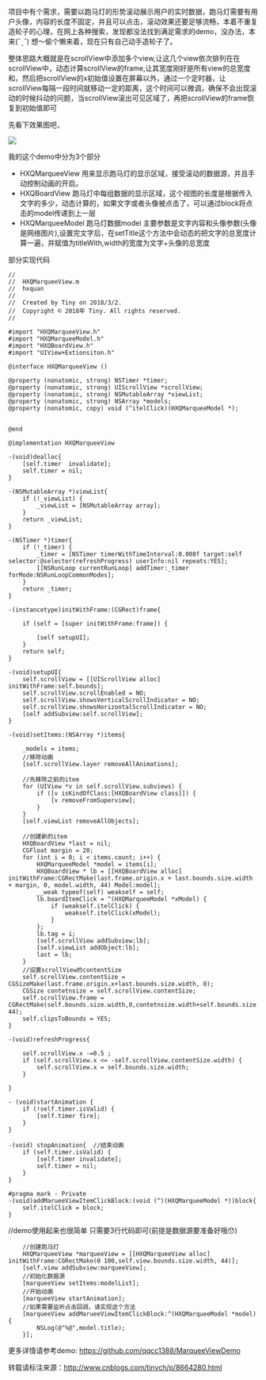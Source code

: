 项目中有个需求，需要以跑马灯的形势滚动展示用户的实时数据，跑马灯需要有用户头像，内容的长度不固定，并且可以点击，滚动效果还要足够流畅，本着不重复造轮子的心理，在网上各种搜索，发现都没法找到满足需求的demo，没办法，本来(ˇˍˇ) 想～偷个懒来着，现在只有自己动手造轮子了。

整体思路大概就是在scrollView中添加多个view,让这几个view依次排列在在scrollView中，动态计算scrollView的frame,让其宽度刚好是所有view的总宽度和，然后把scrollView的x初始值设置在屏幕以外，通过一个定时器，让scrollView每隔一段时间就移动一定的距离，这个时间可以微调，确保不会出现滚动的时候抖动的问题，当scrollView滚出可见区域了，再把scrollView的frame恢复到初始值即可

先看下效果图吧，

![](https://github.com/qqcc1388/MarqueeViewDemo/blob/master/source/marquee.gif)

我的这个demo中分为3个部分
* HXQMarqueeView 用来显示跑马灯的显示区域，接受滚动的数据源，并且手动控制动画的开启。
* HXQBoardView 跑马灯中每组数据的显示区域，这个视图的长度是根据传入文字的多少，动态计算的，如果文字或者头像被点击了，可以通过block将点击的model传递到上一层
* HXQMarqueeModel 跑马灯数据model 主要参数是文字内容和头像参数(头像是网络图片),设置完文字后，在setTitle这个方法中会动态的把文字的总宽度计算一遍，并赋值为titleWith,width的宽度为文字+头像的总宽度

部分实现代码
```
//
//  HXQMarqueeView.m
//  hxquan
//
//  Created by Tiny on 2018/3/2.
//  Copyright © 2018年 Tiny. All rights reserved.
//

#import "HXQMarqueeView.h"
#import "HXQMarqueeModel.h"
#import "HXQBoardView.h"
#import "UIView+Extionsiton.h"

@interface HXQMarqueeView ()

@property (nonatomic, strong) NSTimer *timer;
@property (nonatomic, strong) UIScrollView *scrollView;
@property (nonatomic, strong) NSMutableArray *viewList;
@property (nonatomic, strong) NSArray *models;
@property (nonatomic, copy) void (^itelClick)(HXQMarqueeModel *);


@end

@implementation HXQMarqueeView

-(void)dealloc{
    [self.timer  invalidate];
    self.timer = nil;
}

-(NSMutableArray *)viewList{
    if (!_viewList) {
        _viewList = [NSMutableArray array];
    }
    return _viewList;
}

-(NSTimer *)timer{
    if (!_timer) {
        _timer = [NSTimer timerWithTimeInterval:0.008f target:self selector:@selector(refreshProgress) userInfo:nil repeats:YES];
        [[NSRunLoop currentRunLoop] addTimer:_timer forMode:NSRunLoopCommonModes];
    }
    return _timer;
}

-(instancetype)initWithFrame:(CGRect)frame{
    
    if (self = [super initWithFrame:frame]) {
        
        [self setupUI];
    }
    return self;
}

-(void)setupUI{
    self.scrollView = [[UIScrollView alloc] initWithFrame:self.bounds];
    self.scrollView.scrollEnabled = NO;
    self.scrollView.showsVerticalScrollIndicator = NO;
    self.scrollView.showsHorizontalScrollIndicator = NO;
    [self addSubview:self.scrollView];
}

-(void)setItems:(NSArray *)items{

    _models = items;
    //移除动画
    [self.scrollView.layer removeAllAnimations];
    
    //先移除之前的item
    for (UIView *v in self.scrollView.subviews) {
        if ([v isKindOfClass:[HXQBoardView class]]) {
            [v removeFromSuperview];
        }
    }
    [self.viewList removeAllObjects];
    
    //创建新的item
    HXQBoardView *last = nil;
    CGFloat margin = 20;
    for (int i = 0; i < items.count; i++) {
        HXQMarqueeModel *model = items[i];
        HXQBoardView * lb = [[HXQBoardView alloc] initWithFrame:CGRectMake(last.frame.origin.x + last.bounds.size.width + margin, 0, model.width, 44) Model:model];
        __weak typeof(self) weakself = self;
        lb.boardItemClick = ^(HXQMarqueeModel *xModel) {
            if (weakself.itelClick) {
                weakself.itelClick(xModel);
            }
        };
        lb.tag = i;
        [self.scrollView addSubview:lb];
        [self.viewList addObject:lb];
        last = lb;
    }
    //设置scrollView的contentSize
    self.scrollView.contentSize = CGSizeMake(last.frame.origin.x+last.bounds.size.width, 0);
    CGSize contetnsize = self.scrollView.contentSize;
    self.scrollView.frame = CGRectMake(self.bounds.size.width,0,contetnsize.width+self.bounds.size.width, 44);
    self.clipsToBounds = YES;
}

-(void)refreshProgress{
    
    self.scrollView.x -=0.5 ;
    if (self.scrollView.x <= -self.scrollView.contentSize.width) {
        self.scrollView.x = self.bounds.size.width;
    }
    
}

- (void)startAnimation {
    if (!self.timer.isValid) {
        [self.timer fire];
    }
}

-(void) stopAnimation{  //结束动画
    if (self.timer.isValid) {
        [self.timer invalidate];
        self.timer = nil;
    }
}

#pragma mark - Private
-(void)addMarueeViewItemClickBlock:(void (^)(HXQMarqueeModel *))block{
    self.itelClick = block;
}

```

//demo使用起来也很简单   只需要3行代码即可(前提是数据源要准备好哦😯)
```
    //创建跑马灯
    HXQMarqueeView *marqueeView = [[HXQMarqueeView alloc] initWithFrame:CGRectMake(0 100,self.view.bounds.size.width, 44)];
    [self.view addSubview:marqueeView];
    //初始化数据源
    [marqueeView setItems:modelList];
    //开始动画
    [marqueeView startAnimation];
    //如果需要监听点击回调，请实现这个方法
    [marqueeView addMarueeViewItemClickBlock:^(HXQMarqueeModel *model) {
        NSLog(@"%@",model.title);
    }];
```

更多详情请参考demo: https://github.com/qqcc1388/MarqueeViewDemo 

转载请标注来源：http://www.cnblogs.com/tinych/p/8664280.html
